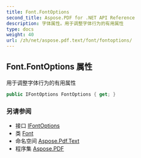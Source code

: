 ```yaml
---
title: Font.FontOptions
second_title: Aspose.PDF for .NET API Reference
description: 字体属性。用于调整字体行为的有用属性
type: docs
weight: 40
url: /zh/net/aspose.pdf.text/font/fontoptions/
---
```

## Font.FontOptions 属性

用于调整字体行为的有用属性

```csharp
public IFontOptions FontOptions { get; }
```

### 另请参阅

* 接口 [IFontOptions](../../ifontoptions/)
* 类 [Font](../)
* 命名空间 [Aspose.Pdf.Text](../../../aspose.pdf.text/)
* 程序集 [Aspose.PDF](../../../)